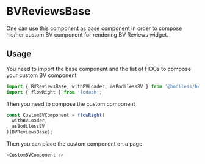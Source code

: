 # BVReviewsBase

One can use this component as base component in order to compose his/her custom BV component for rendering BV Reviews widget.

## Usage

You need to import the base component and the list of HOCs to compose your custom BV component

``` js
import { BVReviewsBase, withBVLoader, asBodilessBV } from '@bodiless/bv';
import { flowRight } from 'lodash';
```

Then you need to compose the custom component

``` js
const CustomBVComponent = flowRight(
  withBVLoader,
  asBodilessBV
)(BVReviewsBase);
```

Then you can place the custom component on a page

``` js
<CustomBVComponent />
```
